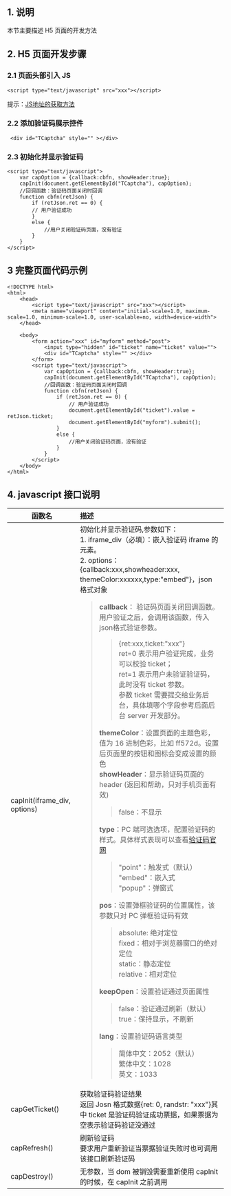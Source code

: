 ## 1. 说明
本节主要描述 H5 页面的开发方法

## 2. H5 页面开发步骤
### 2.1 页面头部引入 JS
```
<script type="text/javascript" src="xxx"></script>
```
提示：[JS地址的获取方法](https://cloud.tencent.com/doc/product/295/6620)
### 2.2 添加验证码展示控件
```
 <div id="TCaptcha" style="" ></div>
```
### 2.3 初始化并显示验证码
```
<script type="text/javascript">
    var capOption = {callback:cbfn, showHeader:true};
    capInit(document.getElementById("TCaptcha"), capOption);
    //回调函数：验证码页面关闭时回调
    function cbfn(retJson) {
        if (retJson.ret == 0) {
        // 用户验证成功
        }
        else {
            //用户关闭验证码页面，没有验证
        }
    }
</script>
```

## 3 完整页面代码示例
```
<!DOCTYPE html>
<html>
    <head>
        <script type="text/javascript" src="xxx"></script>
        <meta name="viewport" content="initial-scale=1.0, maximum-scale=1.0, minimum-scale=1.0, user-scalable=no, width=device-width">
    </head>

    <body>
        <form action="xxx" id="myform" method="post">
            <input type="hidden" id="ticket" name="ticket" value="">
            <div id="TCaptcha" style="" ></div>
        </form>
        <script type="text/javascript">
            var capOption = {callback:cbfn, showHeader:true};
            capInit(document.getElementById("TCaptcha"), capOption);
            //回调函数：验证码页面关闭时回调
            function cbfn(retJson) {
                if (retJson.ret == 0) {
                    // 用户验证成功
                    document.getElementById("ticket").value = retJson.ticket;
                    document.getElementById("myform").submit();
                }
                else {
                    //用户关闭验证码页面，没有验证
                }
            }
        </script>
    </body>
</html>
```

## 4. javascript 接口说明
|函数名         |  描述 |
| ------------- |:-------------|
| capInit(iframe_div, options)|初始化并显示验证码,参数如下：<br> 1. iframe_div（必填）：嵌入验证码 iframe 的元素。<br> 2. options： {callback:xxx,showheader:xxx, themeColor:xxxxxx,type:"embed"}，json 格式对象<br><blockquote><b>callback</b>： 验证码页面关闭回调函数。用户验证之后，会调用该函数，传入json格式验证参数。<blockquote>{ret:xxx,ticket:"xxx"}<br> ret=0 表示用户验证完成，业务可以校验 ticket；<br>ret=1 表示用户未验证验证码，此时没有 ticket 参数。<br>参数 ticket 需要提交给业务后台，具体填哪个字段参考后面后台 server 开发部分。<br></blockquote><b>themeColor</b>：设置页面的主题色彩，值为 16 进制色彩，比如 ff572d。设置后页面里的按钮和图标会变成设置的颜色<br><b>showHeader</b>：显示验证码页面的 header (返回和帮助，只对手机页面有效)<blockquote>false：不显示<br></blockquote><b>type</b>：PC 端可选选项，配置验证码的样式。具体样式表现可以查看[验证码官网](http://open.captcha.qq.com/cap_web/experience-character.html)<br><blockquote>"point"：触发式（默认）<br>"embed"：嵌入式<br>"popup"：弹窗式</blockquote><b>pos</b>：设置弹框验证码的位置属性，该参数只对 PC 弹框验证码有效<blockquote>absolute: 绝对定位<br> fixed：相对于浏览器窗口的绝对定位<br> static：静态定位<br> relative：相对定位<br></blockquote><b>keepOpen</b>：设置验证通过页面属性<blockquote>false：验证通过刷新（默认）<br>true：保持显示，不刷新<br></blockquote><b>lang</b>：设置验证码语言类型<blockquote>简体中文：2052（默认）<br>繁体中文：1028<br>英文：1033<br></blockquote></blockquote>|
|capGetTicket()|获取验证码验证结果<br>返回 Josn 格式数据{ret: 0, randstr: "xxx"}其中 ticket 是验证码验证成功票据，如果票据为空表示验证码验证没通过|
| capRefresh()  | 刷新验证码<br>要求用户重新验证当票据验证失败时也可调用该接口刷新验证码 |
| capDestroy()  | 无参数，当 dom 被销毁需要重新使用 capInit 的时候，在 capInit 之前调用 |  


